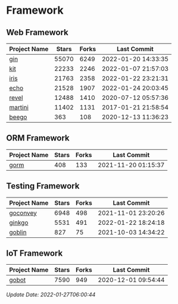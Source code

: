 # Framework

## Web Framework
| Project Name | Stars | Forks | Last Commit |
| ------------ | ----- | ----- | ----------- |
| [gin](https://github.com/gin-gonic/gin) | 55070 | 6249 | 2022-01-20 14:33:35 |
| [kit](https://github.com/go-kit/kit) | 22233 | 2246 | 2022-01-07 21:57:03 |
| [iris](https://github.com/kataras/iris) | 21763 | 2358 | 2022-01-22 23:21:31 |
| [echo](https://github.com/labstack/echo) | 21528 | 1907 | 2022-01-24 20:03:45 |
| [revel](https://github.com/revel/revel) | 12488 | 1410 | 2020-07-12 05:57:36 |
| [martini](https://github.com/go-martini/martini) | 11402 | 1131 | 2017-01-21 21:58:54 |
| [beego](https://github.com/astaxie/beego) | 363 | 108 | 2020-12-13 11:36:23 |

## ORM Framework
| Project Name | Stars | Forks | Last Commit |
| ------------ | ----- | ----- | ----------- |
| [gorm](https://github.com/jinzhu/gorm) | 408 | 133 | 2021-11-20 01:15:37 |

## Testing Framework
| Project Name | Stars | Forks | Last Commit |
| ------------ | ----- | ----- | ----------- |
| [goconvey](https://github.com/smartystreets/goconvey) | 6948 | 498 | 2021-11-01 23:20:26 |
| [ginkgo](https://github.com/onsi/ginkgo) | 5531 | 491 | 2022-01-22 18:24:18 |
| [goblin](https://github.com/franela/goblin) | 827 | 75 | 2021-10-03 14:34:22 |

## IoT Framework
| Project Name | Stars | Forks | Last Commit |
| ------------ | ----- | ----- | ----------- |
| [gobot](https://github.com/hybridgroup/gobot) | 7590 | 949 | 2020-12-01 09:54:44 |

*Update Date: 2022-01-27T06:00:44*
